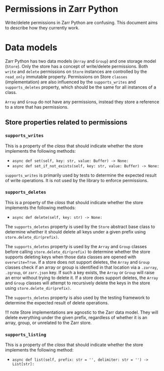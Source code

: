 # Permissions in Zarr Python

Write/delete permissions in Zarr Python are confusing. This document aims to describe how they currently work.

# Data models

Zarr Python has two data models (`Array` and `Group`) and one storage model (`Store`). Only the store has a concept of write/delete permissions. Both `write` and `delete` permissions on `Store` instances are controlled by the `read_only` immutable property. Permissions on Store `classes` (implementation) are also influenced by the `supports_writes` and `supports_deletes` property, which should be the same for all instances of a class.

`Array` and `Group` do not have any permissions, instead they store a reference to a store that has permissions.

## Store properties related to permissions

### `supports_writes`

This is a property of the *class* that should indicate whether the store implements the following methods:

- `async def set(self, key: str, value: Buffer) -> None:`
- `async def set_if_not_exists(self, key: str, value: Buffer) -> None:`

`supports_writes` is primarily used by tests to determine the expected result of write operations. It is not used by the library to enforce permissions.

### `supports_deletes`

This is a property of the *class* that should indicate whether the store implements the following methods:

- `async def delete(self, key: str) -> None:`

The `supports_deletes` property is used by the `Store` abstract base class to determine whether it should delete all keys under a given prefix using `store.delete_dir(prefix)`.

The `supports_deletes` property is used by the `Array` and `Group` classes before calling `store.delete_dir(prefix)` to determine whether the store supports deleting keys when those data classes are opened with `overwrite=True`. If a store does not support deletes, the `Array` and `Group` classes check if an array or group is identified in that location via a `.zarray`, `.zgroup`, or `zarr.json` key. If such a key exists, the `Array` or `Group` will raise an error without trying to delete it. If a store does support deletes, the `Array` and `Group` classes will attempt to recursively delete the keys in the store using `store.delete_dir(prefix)`.

The `supports_deletes` property is also used by the testing framework to determine the expected result of delete operations.

!!! note
    Store implementations are agnostic to the Zarr data model. They will delete everything under the given prefix, regardless of whether it is an array, group, or unrelated to the Zarr store.

### `supports_listing`

This is a property of the *class* that should indicate whether the store implements the following method:

- `async def list(self, prefix: str = '', delimiter: str = '') -> List[str]:`